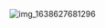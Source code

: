 ![img_1638627681296](https://user-images.githubusercontent.com/91779473/144712967-08ebd157-134a-4e67-afd3-022f19e6772e.jpg)

